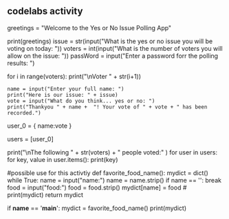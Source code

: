 ## codelabs activity


greetings = "Welcome to the Yes or No Issue Polling App"

print(greetings)
issue = str(input("What is the yes or no issue you will be voting on today: "))
voters = int(input("What is the number of voters you will allow on the issue: "))
passWord = input("Enter a password forr the polling results: ")

for i in range(voters):
    print("\nVoter " + str(i+1))
    
    name = input("Enter your full name: ")
    print("Here is our issue: " + issue)
    vote = input("What do you think... yes or no: ")
    print("Thankyou " + name +  "! Your vote of " + vote + " has been recorded.")
user_0 = {
    name:vote
}    

users = [user_0]
    
print("\nThe following " + str(voters) + " people voted:" )
for user in users:
    for key, value in user.items():
        print(key)



#possible use for this activtiy
def favorite_food_name():
    mydict = dict()
    while True:
        name = input("name:")
        name = name.strip()
        if name == '':
            break
        food = input("food:")
        food = food.strip()
        mydict[name] = food
    # print(mydict)
    return mydict


if __name__ == '__main__':
    mydict = favorite_food_name()
    print(mydict)
